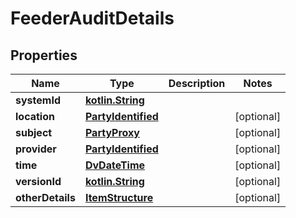 # FeederAuditDetails

## Properties
Name | Type | Description | Notes
------------ | ------------- | ------------- | -------------
**systemId** | [**kotlin.String**](.md) |  | 
**location** | [**PartyIdentified**](PartyIdentified.md) |  |  [optional]
**subject** | [**PartyProxy**](PartyProxy.md) |  |  [optional]
**provider** | [**PartyIdentified**](PartyIdentified.md) |  |  [optional]
**time** | [**DvDateTime**](DvDateTime.md) |  |  [optional]
**versionId** | [**kotlin.String**](.md) |  |  [optional]
**otherDetails** | [**ItemStructure**](ItemStructure.md) |  |  [optional]
